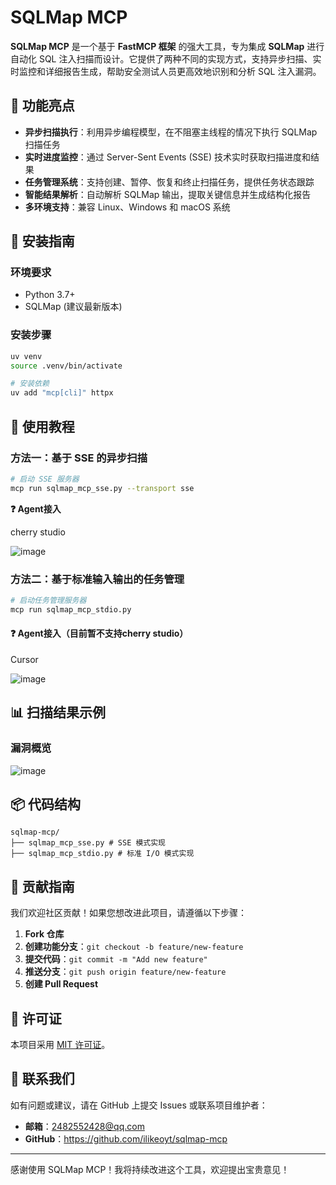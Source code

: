 # SQLMap MCP

**SQLMap MCP** 是一个基于 **FastMCP 框架** 的强大工具，专为集成 **SQLMap** 进行自动化 SQL 注入扫描而设计。它提供了两种不同的实现方式，支持异步扫描、实时监控和详细报告生成，帮助安全测试人员更高效地识别和分析 SQL 注入漏洞。

## 📌 功能亮点

- **异步扫描执行**：利用异步编程模型，在不阻塞主线程的情况下执行 SQLMap 扫描任务
- **实时进度监控**：通过 Server-Sent Events (SSE) 技术实时获取扫描进度和结果
- **任务管理系统**：支持创建、暂停、恢复和终止扫描任务，提供任务状态跟踪
- **智能结果解析**：自动解析 SQLMap 输出，提取关键信息并生成结构化报告
- **多环境支持**：兼容 Linux、Windows 和 macOS 系统

## 🚀 安装指南

### 环境要求

- Python 3.7+
- SQLMap (建议最新版本)

### 安装步骤

```bash
uv venv
source .venv/bin/activate

# 安装依赖
uv add "mcp[cli]" httpx
```

## 📖 使用教程

### 方法一：基于 SSE 的异步扫描

```bash
# 启动 SSE 服务器  
mcp run sqlmap_mcp_sse.py --transport sse
```

**❓ Agent接入**

cherry studio

![image](https://github.com/user-attachments/assets/c7112cc6-4731-4d0d-abc2-0f4b08a23020)

### 方法二：基于标准输入输出的任务管理

```bash
# 启动任务管理服务器  
mcp run sqlmap_mcp_stdio.py
```

#### ❓ Agent接入（目前暂不支持cherry studio）

Cursor

![image](https://github.com/user-attachments/assets/90d57182-109b-4a5e-bf2d-44ec4ccfa74b)

## 📊 扫描结果示例

### 漏洞概览

![image](https://github.com/user-attachments/assets/2116cb49-22d2-4445-bda9-7e7c90e1433e)

## 📦 代码结构  

```
sqlmap-mcp/
├── sqlmap_mcp_sse.py # SSE 模式实现
├── sqlmap_mcp_stdio.py # 标准 I/O 模式实现
```

## 🤝 贡献指南  

我们欢迎社区贡献！如果您想改进此项目，请遵循以下步骤：  

1. **Fork 仓库**  
2. **创建功能分支**：`git checkout -b feature/new-feature`  
3. **提交代码**：`git commit -m "Add new feature"`  
4. **推送分支**：`git push origin feature/new-feature`  
5. **创建 Pull Request**  


## 📜 许可证  

本项目采用 [MIT 许可证](LICENSE)。    


## 📧 联系我们  

如有问题或建议，请在 GitHub 上提交 Issues 或联系项目维护者：  

- **邮箱**：2482552428@qq.com
- **GitHub**：https://github.com/ilikeoyt/sqlmap-mcp  


---

感谢使用 SQLMap MCP！我将持续改进这个工具，欢迎提出宝贵意见！
